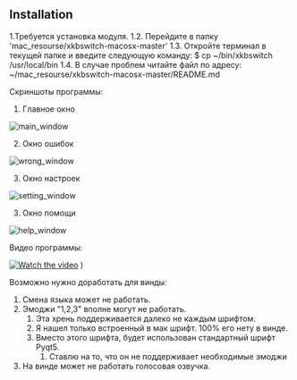 ## Installation 
1.Требуется установка модуля.
    1.2. Перейдите в папку 'mac_resourse/xkbswitch-macosx-master' 
    1.3. Откройте терминал в текущей папке и введите следующую команду:
        $ cp ~/bin/xkbswitch /usr/local/bin
    1.4. В случае проблем читайте файл по адресу: 
            ~/mac_resourse/xkbswitch-macosx-master/README.md

Скриншоты программы:

1) Главное окно

![main_window](https://github.com/Oskorbin99/Voc_eng_python/blob/main/other/resourse_for_READMI/main_window.png
)

2) Окно ошибок

![wrong_window](https://github.com/Oskorbin99/Voc_eng_python/blob/main/other/resourse_for_READMI/wrong_window.png
)

3) Окно настроек

![setting_window](https://github.com/Oskorbin99/Voc_eng_python/blob/main/other/resourse_for_READMI/setting_window.png
)

3) Окно помощи

![help_window](https://github.com/Oskorbin99/Voc_eng_python/blob/main/other/resourse_for_READMI/help_window.png
)

Видео программы:

[![Watch the video](https://img.youtube.com/vi/zWI3XkgQQMc/0.jpg)](https://youtu.be/zWI3XkgQQMc)
)

Возможно нужно доработать для винды:
1. Смена языка может не работать.
2. Эмоджи "1,2,3" вполне могут не работать. 
   1. Эта хрень поддерживается далеко не каждым шрифтом.
   2. Я нашел только встроенный в мак шрифт. 100% его нету в винде.
   3. Вместо этого шрифта, будет использован стандартный шрифт Pyqt5.
      1. Ставлю на то, что он не поддерживает необходимые эмоджи
3. На винде может не работать голосовая озвучка.
